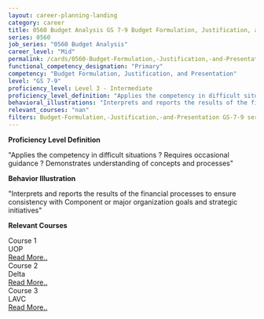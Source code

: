 ```yaml
---
layout: career-planning-landing
category: career
title: 0560 Budget Analysis GS 7-9 Budget Formulation, Justification, and Presentation
series: 0560
job_series: "0560 Budget Analysis"
career_level: "Mid"
permalink: /cards/0560-Budget-Formulation,-Justification,-and-Presentation-Level-3---Intermediate/
functional_competency_designation: "Primary"
competency: "Budget Formulation, Justification, and Presentation"
level: "GS 7-9"
proficiency_level: Level 3 - Intermediate
proficiency_level_definition: "Applies the competency in difficult situations ? Requires occasional guidance ? Demonstrates understanding of concepts and processes"
behavioral_illustrations: "Interprets and reports the results of the financial processes to ensure consistency with Component or major organization goals and strategic initiatives"
relevant_courses: "nan"
filters: Budget-Formulation,-Justification,-and-Presentation GS-7-9 series-0560
---
```


<p><b>Proficiency Level Definition</b></p>
<p>"Applies the competency in difficult situations ? Requires occasional guidance ? Demonstrates understanding of concepts and processes"</p>
<p><b>Behavior Illustration</b></p>
<p>"Interprets and reports the results of the financial processes to ensure consistency with Component or major organization goals and strategic initiatives"</p>
<p><b>Relevant Courses</b></p>
<div class="cfo-courses-outer"><div class="cfo-courses-inner">Course 1</div><div class="cfo-courses-inner">UOP</div><div class="cfo-courses-inner"><a href="/cards/0560-Budget-Formulation,-Justification,-and-Presentation-Level-3---Intermediate/">Read More..</a></div></div>
<div class="cfo-courses-outer"><div class="cfo-courses-inner">Course 2</div><div class="cfo-courses-inner">Delta</div><div class="cfo-courses-inner"><a href="/cards/0560-Budget-Formulation,-Justification,-and-Presentation-Level-3---Intermediate/">Read More..</a></div></div>
<div class="cfo-courses-outer"><div class="cfo-courses-inner">Course 3</div><div class="cfo-courses-inner">LAVC</div><div class="cfo-courses-inner"><a href="/cards/0560-Budget-Formulation,-Justification,-and-Presentation-Level-3---Intermediate/">Read More..</a></div></div>

